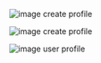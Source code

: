 ![image create profile](https://github.com/FEUP-ESOF-2020-21/open-cx-t4g5-teenage-mutant-coding-turtles/blob/main/docs/images/mock_img_2.jpg)

![image create profile](https://github.com/FEUP-ESOF-2020-21/open-cx-t4g5-teenage-mutant-coding-turtles/blob/main/docs/images/mock_img_3.jpg)

![image user profile](https://github.com/FEUP-ESOF-2020-21/open-cx-t4g5-teenage-mutant-coding-turtles/blob/main/docs/images/mock_img_4.jpg)
